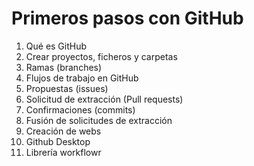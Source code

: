 # Primeros pasos con GitHub

1. Qué es GitHub
2. Crear proyectos, ficheros y carpetas
3. Ramas (branches)
4. Flujos de trabajo en GitHub
5. Propuestas (issues)
6. Solicitud de extracción (Pull requests)
7. Confirmaciones (commits)
8. Fusión de solicitudes de extracción
9. Creación de webs
10. Github Desktop
11. Librería workflowr

